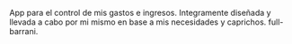 App para el control de mis gastos e ingresos.
Integramente diseñada y llevada a cabo por mi mismo en base a mis necesidades y caprichos.
full-barrani.

